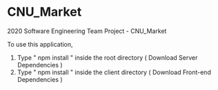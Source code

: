 # CNU_Market
2020 Software Engineering Team Project - CNU_Market

To use this application, 

1. Type  " npm install " inside the root directory  ( Download Server Dependencies ) 
2. Type " npm install " inside the client directory ( Download Front-end Dependencies )
